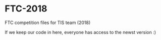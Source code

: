 # FTC-2018
FTC competition files for TIS team (2018)

If we keep our code in here, everyone has access to the newst version :)
